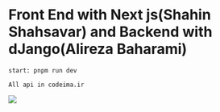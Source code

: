 
# Front End with Next js(Shahin Shahsavar) and Backend with dJango(Alireza Baharami) 
```
start: pnpm run dev
```


```
All api in codeima.ir
```
<img src="https://github.com/user-attachments/assets/02ad12c8-5063-40bb-be6e-b6372c6705b1" />
